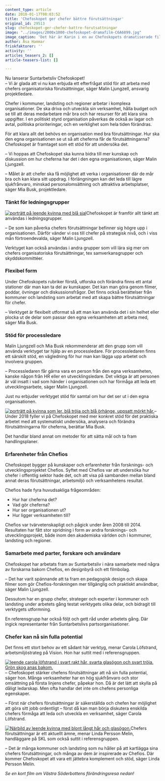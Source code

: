 ```yaml
---
content_type: article
date: 2018-01-17T08:03:52
title: 'Chefoskopet ger chefer bättre förutsättningar'
original_id: 29513
slug: chefoskopet-ger-chefer-battre-forutsattningar
image: "../images/2000x1000-chefoskopet-dramafilm-C6A6899.jpg"
image_caption: 'Det här är Karin i en av Chefoskopets dramatiserade filmer! Hon leder arbetsgruppen i den fiktiva organisationen Västra Söderbotten. Gruppen utforskar förutsättningarna för organisationens chefer. '
author: Åsa Hammar
friskfaktorer: ''
activity: ''
articles_teasers_2: []
article-teasers-list: []

---
```


Nu lanserar Suntarbetsliv Chefoskopet!  
– Vi är glada att vi nu kan erbjuda ett efterfrågat stöd för att arbeta med chefers organisatoriska förutsättningar, säger Malin Ljungzell, ansvarig projektledare.

Chefer i kommuner, landsting och regioner arbetar i komplexa organisationer. De ska driva och utveckla sin verksamhet, hålla budget och se till att deras medarbetare mår bra och har resurser för att klara sina uppgifter. I en politiskt styrd organisation påverkas de också av lagar och avtal, politiska prioriteringar, och en verklighet som hela tiden förändras.

För att klara allt det behövs en organisation med bra förutsättningar. Hur ska den egna organisationen se ut så att cheferna får de förutsättningarna? Chefoskopet är framtaget som ett stöd för att undersöka det.

– Vi hoppas att Chefoskopet ska kunna bidra till mer kunskap och diskussion om hur cheferna har det i den egna organisationen, säger Malin Ljungzell.

– Målet är att chefer ska få möjlighet att verka i organisationer där de mår bra och kan klara sitt uppdrag. I förlängningen kan det leda till lägre sjukfrånvaro, minskad personalomsättning och attraktiva arbetsplatser, säger Mia Busk, projektledare.

### Tänkt för ledningsgrupper

[![porträtt på leende kvinna med blå sjal](https://www.suntarbetsliv.se/wp-content/uploads/2018/01/200x240-malin-ljungzell-foto-Kristofer-Samuelsson.jpg)](https://www.suntarbetsliv.se/wp-content/uploads/2018/01/200x240-malin-ljungzell-foto-Kristofer-Samuelsson.jpg)Chefoskopet är framför allt tänkt att användas i ledningsgrupper.

– De som kan påverka chefers förutsättningar befinner sig högre upp i organisationen. Därför vänder vi oss till chefer på strategisk nivå, och i viss mån förtroendevalda, säger Malin Ljungzell.

Verktyget kan också användas i andra grupper som vill lära sig mer om chefers organisatoriska förutsättningar, tex samverkansgrupper och skyddskommittéer.

### Flexibel form

Under Chefoskopets rubriker förstå, utforska och förändra finns ett antal stationer där man kan ta del av kunskaper. Det kan man göra genom filmer, poddar, övningar och diskussionsfrågor. Det finns också berättelser från kommuner och landsting som arbetat med att skapa bättre förutsättningar för chefer.

– Verktyget är flexibelt utformat så att man kan använda det i sin helhet eller plocka ut de delar som passar den egna verksamheten att arbeta med, säger Mia Busk.

### Stöd för processledare

Malin Ljungzell och Mia Busk rekommenderar att den grupp som vill använda verktyget tar hjälp av en processledare. För processledaren finns ett särskilt stöd, en vägledning för hur man kan lägga upp arbetet och involvera gruppen.

– Processledaren får gärna vara en person från den egna verksamheten, kanske någon från HR eller en utvecklingsledare. Det viktiga är att personen är väl insatt i vad som händer i organisationen och har förmåga att leda ett utvecklingsarbete, säger Malin Ljungzell.

Just nu erbjuder verktyget stöd för samtal om hur det ser ut i den egna organisationen.

[![porträtt på kvinna som ler, blå tröja och blå örhänge, uppsatt mörkt hår. ](https://www.suntarbetsliv.se/wp-content/uploads/2018/01/200x240-mia-busk-foto-Kristofer-Samuelsson.jpg)](https://www.suntarbetsliv.se/wp-content/uploads/2018/01/200x240-mia-busk-foto-Kristofer-Samuelsson.jpg)– Under 2018 fyller vi på Chefoskopet med mer konkret stöd för det praktiska arbetet med att systematiskt undersöka, analysera och förändra förutsättningarna för cheferna, berättar Mia Busk.

Det handlar bland annat om metoder för att sätta mål och ta fram handlingsplaner.

### Erfarenheter från Chefios

Chefoskopet bygger på kunskaper och erfarenheter från forsknings- och utvecklingsprojektet Chefios. Syftet med Chefios var att undersöka hur chefer i offentlig sektor hade det, och att visa på sambanden mellan bland annat deras förutsättningar, arbetsmiljö och verksamhetens resultat.

Chefios hade fyra huvudsakliga frågeområden:

*   Hur har cheferna det?
*   Vad gör cheferna?
*   Hur ser organisationen ut?
*   Hur ligger verksamheten till?

Chefios var tvärvetenskapligt och pågick under åren 2008 till 2014. Resultaten har fått stor spridning i form av andra forsknings- och utvecklingsprojekt, både inom den akademiska världen och i kommuner, landsting och regioner.

### Samarbete med parter, forskare och användare

Chefoskopet har arbetats fram av Suntarbetsliv i nära samarbete med några av forskarna bakom Chefios, en designbyrå och ett filmbolag.

– Det har varit spännande att ta fram en pedagogisk design och skapa filmer som gör Chefios-forskningen mer tillgänglig och praktiskt användbar, säger Malin Ljungzell.

Dessutom har en grupp chefer, strateger och experter i kommuner och landsting under arbetets gång testat verktygets olika delar, och bidragit till verktygets utformning.

En referensgrupp har också följt och gett råd under arbetets gång. Där ingick representanter från Suntarbetslivs partsorganisationer.

### Chefer kan nå sin fulla potential

Det finns ett stort behov av ett sådant här verktyg, menar Carola Löfstrand, arbetsmiljöstrateg på Vision. Hon har suttit med i referensgruppen.

[![leende carola löfstrand i svart rakt hår, svarta glasögon och svart tröja. Grön skog anas bakom.](https://www.suntarbetsliv.se/wp-content/uploads/2018/01/200x240-carola-lofstrand3-foto-asa-hammar.jpg)](https://www.suntarbetsliv.se/wp-content/uploads/2018/01/200x240-carola-lofstrand3-foto-asa-hammar.jpg)– Chefoskopet stärker chefens förutsättningar att nå sin fulla potential, säger hon. Många verksamheter har en hög sjukfrånvaro och stor omsättning på första linjens chefer, påpekar hon. Då är det lätt att skylla på dåligt ledarskap. Men ofta handlar det inte om chefens personliga egenskaper.

– Först när chefers förutsättningar är säkerställda och chefen har möjlighet att göra sitt jobb ordentligt – först då kan man börja diskutera enskilda chefers förmåga att leda och utveckla en verksamhet, säger Carola Löfstrand.

[![Närbild av leende kvinna med blont långt hår och glasögon.](https://www.suntarbetsliv.se/wp-content/uploads/2018/01/200x240-linda-persson-melin-foto-asa-hammarjpg.jpg)](https://www.suntarbetsliv.se/wp-content/uploads/2018/01/200x240-linda-persson-melin-foto-asa-hammarjpg.jpg)Chefers förutsättningar är ett aktuellt ämne, menar Linda Persson Melin, handläggare på SKL som också suttit i referensgruppen.

– Det är många kommuner och landsting som nu håller på att kartlägga sina chefers förutsättningar, och många av dem är inspirerade av Chefios. Där kommer Chefoskopet att vara ett jättebra komplement och stöd, säger Linda Persson Melin.

_Se en kort film om Västra Söderbottens förändringsresa nedan!_

